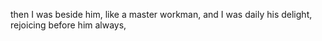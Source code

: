 then I was beside him, like a master workman, and I was daily his delight, rejoicing before him always,
